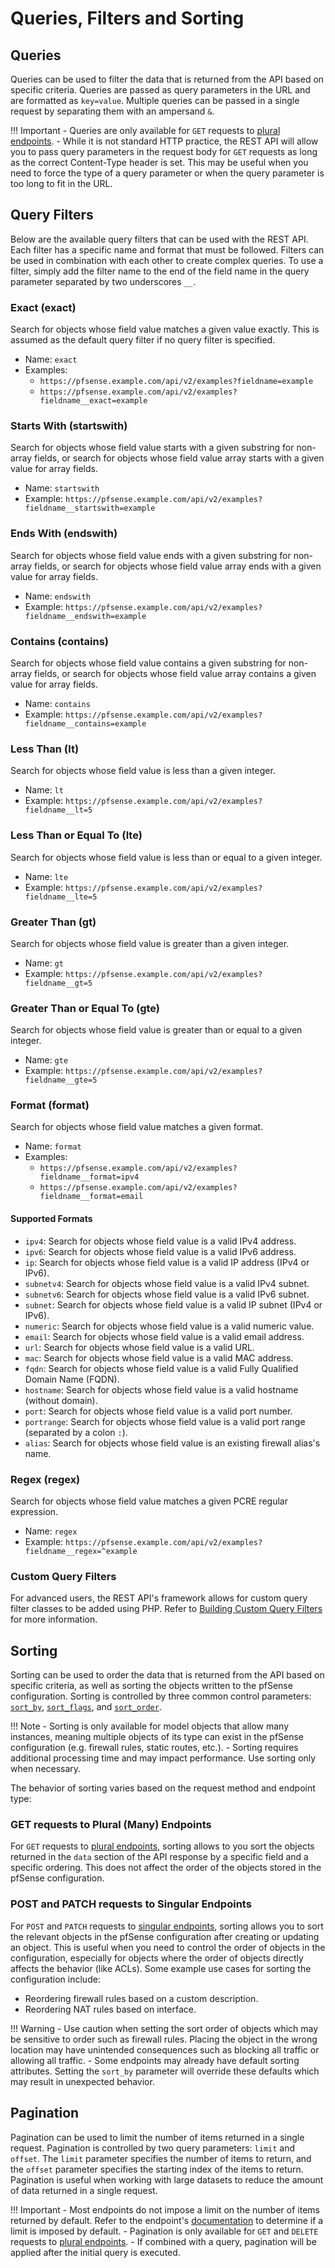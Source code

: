 # Queries, Filters and Sorting

## Queries

Queries can be used to filter the data that is returned from the API based on specific criteria. Queries are passed as
query parameters in the URL and are formatted as `key=value`. Multiple queries can be passed in a single request by
separating them with an ampersand `&`.

!!! Important
    - Queries are only available for `GET` requests to [plural endpoints](ENDPOINT_TYPES.md#plural-many-endpoints).
    - While it is not standard HTTP practice, the REST API will allow you to pass query parameters in the request body
    for `GET` requests as long as the correct Content-Type header is set. This may be useful when you need to force
    the type of a query parameter or when the query parameter is too long to fit in the URL.

## Query Filters

Below are the available query filters that can be used with the REST API. Each filter has a specific name and format that
must be followed. Filters can be used in combination with each other to create complex queries. To use a filter, simply
add the filter name to the end of the field name in the query parameter separated by two underscores `__`.

### Exact (exact)

Search for objects whose field value matches a given value exactly. This is assumed as the default query filter if no
query filter is specified.

- Name: `exact`
- Examples:
    - `https://pfsense.example.com/api/v2/examples?fieldname=example`
    - `https://pfsense.example.com/api/v2/examples?fieldname__exact=example`

### Starts With (startswith)

Search for objects whose field value starts with a given substring for non-array fields, or search for objects whose field
value array starts with a given value for array fields.

- Name: `startswith`
- Example: `https://pfsense.example.com/api/v2/examples?fieldname__startswith=example`

### Ends With (endswith)

Search for objects whose field value ends with a given substring for non-array fields, or search for objects whose field
value array ends with a given value for array fields.

- Name: `endswith`
- Example: `https://pfsense.example.com/api/v2/examples?fieldname__endswith=example`

### Contains (contains)

Search for objects whose field value contains a given substring for non-array fields, or search for objects whose field
value array contains a given value for array fields.

- Name: `contains`
- Example: `https://pfsense.example.com/api/v2/examples?fieldname__contains=example`

### Less Than (lt)

Search for objects whose field value is less than a given integer.

- Name: `lt`
- Example: `https://pfsense.example.com/api/v2/examples?fieldname__lt=5`

### Less Than or Equal To (lte)

Search for objects whose field value is less than or equal to a given integer.

- Name: `lte`
- Example: `https://pfsense.example.com/api/v2/examples?fieldname__lte=5`

### Greater Than (gt)

Search for objects whose field value is greater than a given integer.

- Name: `gt`
- Example: `https://pfsense.example.com/api/v2/examples?fieldname__gt=5`

### Greater Than or Equal To (gte)

Search for objects whose field value is greater than or equal to a given integer.

- Name: `gte`
- Example: `https://pfsense.example.com/api/v2/examples?fieldname__gte=5`

### Format (format)

Search for objects whose field value matches a given format.

- Name: `format`
- Examples: 
  - `https://pfsense.example.com/api/v2/examples?fieldname__format=ipv4`
  - `https://pfsense.example.com/api/v2/examples?fieldname__format=email`

#### Supported Formats

- `ipv4`: Search for objects whose field value is a valid IPv4 address.
- `ipv6`: Search for objects whose field value is a valid IPv6 address.
- `ip`: Search for objects whose field value is a valid IP address (IPv4 or IPv6).
- `subnetv4`: Search for objects whose field value is a valid IPv4 subnet.
- `subnetv6`: Search for objects whose field value is a valid IPv6 subnet.
- `subnet`: Search for objects whose field value is a valid IP subnet (IPv4 or IPv6).
- `numeric`: Search for objects whose field value is a valid numeric value.
- `email`: Search for objects whose field value is a valid email address.
- `url`: Search for objects whose field value is a valid URL.
- `mac`: Search for objects whose field value is a valid MAC address.
- `fqdn`: Search for objects whose field value is a valid Fully Qualified Domain Name (FQDN).
- `hostname`: Search for objects whose field value is a valid hostname (without domain).
- `port`: Search for objects whose field value is a valid port number.
- `portrange`: Search for objects whose field value is a valid port range (separated by a colon `:`).
- `alias`: Search for objects whose field value is an existing firewall alias's name.

### Regex (regex)

Search for objects whose field value matches a given PCRE regular expression.

- Name: `regex`
- Example: `https://pfsense.example.com/api/v2/examples?fieldname__regex=^example`

### Custom Query Filters

For advanced users, the REST API's framework allows for custom query filter classes to be added using PHP. Refer to
[Building Custom Query Filters](BUILDING_CUSTOM_QUERY_FILTER_CLASSES.md) for more information.

## Sorting

Sorting can be used to order the data that is returned from the API based on specific criteria, as well as sorting the
objects written to the pfSense configuration. Sorting is controlled by three common control parameters: 
[`sort_by`](COMMON_CONTROL_PARAMETERS.md#sort_by), [`sort_flags`](COMMON_CONTROL_PARAMETERS.md#sort_flags), and [`sort_order`](COMMON_CONTROL_PARAMETERS.md#sort_order).

!!! Note
    - Sorting is only available for model objects that allow many instances, meaning multiple objects of its type can
      exist in the pfSense configuration (e.g. firewall rules, static routes, etc.).
    - Sorting requires additional processing time and may impact performance. Use sorting only when
      necessary.

The behavior of sorting varies based on the request method and endpoint type:

### GET requests to Plural (Many) Endpoints

For `GET` requests to [plural endpoints](ENDPOINT_TYPES.md#plural-many-endpoints), sorting allows to you sort the
objects returned in the `data` section of the API response by a specific field and a specific ordering. This does not
affect the order of the objects stored in the pfSense configuration.

### POST and PATCH requests to Singular Endpoints

For `POST` and `PATCH` requests to [singular endpoints](ENDPOINT_TYPES.md#singular-endpoints), sorting allows you to
sort the relevant objects in the pfSense configuration after creating or updating an object. This is useful when you 
need to control the order of objects in the configuration, especially for objects where the order of objects directly
affects the behavior (like ACLs). Some example use cases for sorting the configuration include:

- Reordering firewall rules based on a custom description.
- Reordering NAT rules based on interface.

!!! Warning
    - Use caution when setting the sort order of objects which may be sensitive to order such as firewall rules. Placing
      the object in the wrong location may have unintended consequences such as blocking all traffic or allowing all traffic.
    - Some endpoints may already have default sorting attributes. Setting the `sort_by` parameter will override these
      defaults which may result in unexpected behavior.

## Pagination

Pagination can be used to limit the number of items returned in a single request. Pagination is controlled by two query
parameters: `limit` and `offset`. The `limit` parameter specifies the number of items to return, and the `offset`
parameter specifies the starting index of the items to return. Pagination is useful when working with large datasets to
reduce the amount of data returned in a single request.

!!! Important
    - Most endpoints do not impose a limit on the number of items returned by default. Refer to the endpoint's
      [documentation](https://pfrest.org/api-docs/) to determine if a limit is imposed by default.
    - Pagination is only available for `GET` and `DELETE` requests to [plural endpoints](ENDPOINT_TYPES.md#plural-many-endpoints).
    - If combined with a query, pagination will be applied after the initial query is executed.
